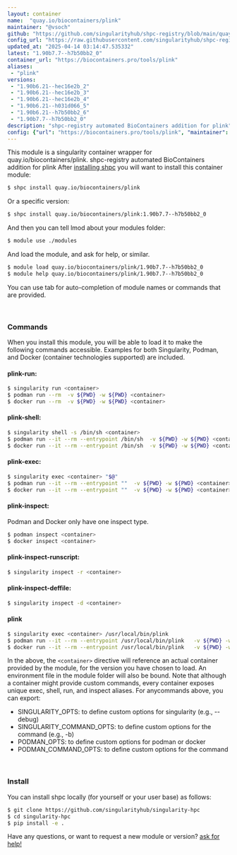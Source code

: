 ```yaml
---
layout: container
name:  "quay.io/biocontainers/plink"
maintainer: "@vsoch"
github: "https://github.com/singularityhub/shpc-registry/blob/main/quay.io/biocontainers/plink/container.yaml"
config_url: "https://raw.githubusercontent.com/singularityhub/shpc-registry/main/quay.io/biocontainers/plink/container.yaml"
updated_at: "2025-04-14 03:14:47.535332"
latest: "1.90b7.7--h7b50bb2_0"
container_url: "https://biocontainers.pro/tools/plink"
aliases:
 - "plink"
versions:
 - "1.90b6.21--hec16e2b_2"
 - "1.90b6.21--hec16e2b_3"
 - "1.90b6.21--hec16e2b_4"
 - "1.90b6.21--h031d066_5"
 - "1.90b6.21--h7b50bb2_6"
 - "1.90b7.7--h7b50bb2_0"
description: "shpc-registry automated BioContainers addition for plink"
config: {"url": "https://biocontainers.pro/tools/plink", "maintainer": "@vsoch", "description": "shpc-registry automated BioContainers addition for plink", "latest": {"1.90b7.7--h7b50bb2_0": "sha256:9f409f267b92e6be5e9986d33ec4c92bf794f53cf1799681ae0f375b78d1a1a3"}, "tags": {"1.90b6.21--hec16e2b_2": "sha256:5c07df8983b120774e6d0dea8a32aa3ec44f7ee75b0438af038eb8f36acdc8c0", "1.90b6.21--hec16e2b_3": "sha256:9f77ca902366073cda803e2b1266010ff57fc3bc1d07c084ed8f97a9e4827bde", "1.90b6.21--hec16e2b_4": "sha256:bdccab437af505633bf1bc259e587493585b1899d055dc78a5db66aac3c2c2fa", "1.90b6.21--h031d066_5": "sha256:2029eac3d7d29d6acc5555c07d7605af4742dfab245eea0d0d2d8eca8483e653", "1.90b6.21--h7b50bb2_6": "sha256:662cfca702dd00d391b88dce5bc128a9adb87bddd4d2d4e200fc848ca62c6b4f", "1.90b7.7--h7b50bb2_0": "sha256:9f409f267b92e6be5e9986d33ec4c92bf794f53cf1799681ae0f375b78d1a1a3"}, "docker": "quay.io/biocontainers/plink", "aliases": {"plink": "/usr/local/bin/plink"}}
---
```


This module is a singularity container wrapper for quay.io/biocontainers/plink.
shpc-registry automated BioContainers addition for plink
After [installing shpc](#install) you will want to install this container module:


```bash
$ shpc install quay.io/biocontainers/plink
```

Or a specific version:

```bash
$ shpc install quay.io/biocontainers/plink:1.90b7.7--h7b50bb2_0
```

And then you can tell lmod about your modules folder:

```bash
$ module use ./modules
```

And load the module, and ask for help, or similar.

```bash
$ module load quay.io/biocontainers/plink/1.90b7.7--h7b50bb2_0
$ module help quay.io/biocontainers/plink/1.90b7.7--h7b50bb2_0
```

You can use tab for auto-completion of module names or commands that are provided.

<br>

### Commands

When you install this module, you will be able to load it to make the following commands accessible.
Examples for both Singularity, Podman, and Docker (container technologies supported) are included.

#### plink-run:

```bash
$ singularity run <container>
$ podman run --rm  -v ${PWD} -w ${PWD} <container>
$ docker run --rm  -v ${PWD} -w ${PWD} <container>
```

#### plink-shell:

```bash
$ singularity shell -s /bin/sh <container>
$ podman run --it --rm --entrypoint /bin/sh  -v ${PWD} -w ${PWD} <container>
$ docker run --it --rm --entrypoint /bin/sh  -v ${PWD} -w ${PWD} <container>
```

#### plink-exec:

```bash
$ singularity exec <container> "$@"
$ podman run --it --rm --entrypoint ""  -v ${PWD} -w ${PWD} <container> "$@"
$ docker run --it --rm --entrypoint ""  -v ${PWD} -w ${PWD} <container> "$@"
```

#### plink-inspect:

Podman and Docker only have one inspect type.

```bash
$ podman inspect <container>
$ docker inspect <container>
```

#### plink-inspect-runscript:

```bash
$ singularity inspect -r <container>
```

#### plink-inspect-deffile:

```bash
$ singularity inspect -d <container>
```


#### plink

```bash
$ singularity exec <container> /usr/local/bin/plink
$ podman run --it --rm --entrypoint /usr/local/bin/plink   -v ${PWD} -w ${PWD} <container> -c " $@"
$ docker run --it --rm --entrypoint /usr/local/bin/plink   -v ${PWD} -w ${PWD} <container> -c " $@"
```



In the above, the `<container>` directive will reference an actual container provided
by the module, for the version you have chosen to load. An environment file in the
module folder will also be bound. Note that although a container
might provide custom commands, every container exposes unique exec, shell, run, and
inspect aliases. For anycommands above, you can export:

 - SINGULARITY_OPTS: to define custom options for singularity (e.g., --debug)
 - SINGULARITY_COMMAND_OPTS: to define custom options for the command (e.g., -b)
 - PODMAN_OPTS: to define custom options for podman or docker
 - PODMAN_COMMAND_OPTS: to define custom options for the command

<br>

### Install

You can install shpc locally (for yourself or your user base) as follows:

```bash
$ git clone https://github.com/singularityhub/singularity-hpc
$ cd singularity-hpc
$ pip install -e .
```

Have any questions, or want to request a new module or version? [ask for help!](https://github.com/singularityhub/singularity-hpc/issues)